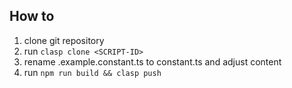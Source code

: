 ## How to

1. clone git repository
2. run `clasp clone <SCRIPT-ID>`
3. rename .example.constant.ts to constant.ts and adjust content
4. run `npm run build && clasp push`